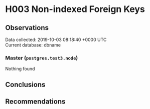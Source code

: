 # H003 Non-indexed Foreign Keys #

## Observations ##
Data collected: 2019-10-03 08:18:40 +0000 UTC  
Current database: dbname  


### Master (`postgres.test3.node`) ###



Nothing found



## Conclusions ##


## Recommendations ##

